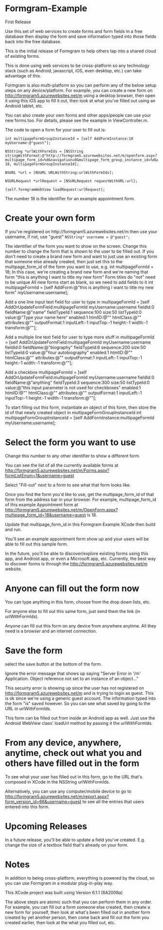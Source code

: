 # Formgram-Example
First Release

Use this set of web services to create forms and form fields in a free database then display the form and save information typed into those fields back into the free database.

This is the initial release of Formgram to help others tap into a shared cloud of existing forms.

This is done using web services to be cross-platform so any technology stack (such as Android, javascript, iOS, even desktop, etc.) can take advantage of this.

Formgram is also multi-platform so you can perform any of the below setup steps on any device/platform.  For example, you can create a new form on http://formgram5.azurewebsites.net/m using a desktop browser, then open it using this iOS app to fill it out, then look at what you've filled out using an Android tablet, etc.

You can also create your own forms and other apps/people can use your new forms too.  For details, please see the example in ViewController.m.

The code to open a form for your user to fill out is:

    int multipageFormGroupInstanceId = [self AddFormInstance:18 myUsername:@"guest"];

    NSString *urlWithFormIds = [NSString stringWithFormat:@"http://formgram5.azurewebsites.net/m/openform.aspx?multipage_form_id=%d&navigation=0&multipage_form_group_instance_id=%d&username=guest", 18, multipageFormGroupInstanceId];

    NSURL *url = [NSURL URLWithString:urlWithFormIds];

    NSURLRequest *urlRequest = [NSURLRequest requestWithURL:url];

    [self.formgramWebView loadRequest:urlRequest];

The number 18 is the identifier for an example appointment form.

<h1>Create your own form</h1>
If you've registered on http://formgram5.azurewebsites.net/m then use your username, if not, use "guest"
    <code>NSString* username = @"guest";</code>

The identifier of the form you want to show on the screen. Change this number to change the form that is shown to the user to be filled out. If you don't need to create a brand new form and want to just use an existing form that someone else already created, then just set this to the multipage_form_id of the form you want to use, e.g. int multipageFormId = 18;
In this case, we're creating a brand new form and we're naming that form "this is anything I want to title my new form"
Form titles do "not" need to be unique
All new forms start as blank, so we need to add fields to it
    int multipageFormId = [self AddForm:@"this is anything I want to title my new form" myUsername:username];
    
Add a one line input text field for user to type in
    multipageFormId = [self AddOrUpdateFormField:multipageFormId myUsername:username fieldId:0 fieldName:@"name" fieldTypeId:1 sequence:100 size:50 listTypeId:0 value:@"Type your name here" enabled:1 htmlID:@"" htmlClass:@"" attributes:@"" outputFormat:1 inputLeft:-1 inputTop:-1 height:-1 width:-1 transform:@""];
    
Add a multiple line text field for user to type more stuff in
    multipageFormId = [self AddOrUpdateFormField:multipageFormId myUsername:username fieldId:0 fieldName:@"biography" fieldTypeId:6 sequence:200 size:50 listTypeId:0 value:@"Your autobiography" enabled:1 htmlID:@"" htmlClass:@"" attributes:@"" outputFormat:1 inputLeft:-1 inputTop:-1 height:-1 width:-1 transform:@""];
    
Add a checkbox
    multipageFormId = [self AddOrUpdateFormField:multipageFormId myUsername:username fieldId:0 fieldName:@"anything" fieldTypeId:3 sequence:300 size:50 listTypeId:0 value:@"this input parameter is not used for checkboxes" enabled:1 htmlID:@"" htmlClass:@"" attributes:@"" outputFormat:1 inputLeft:-1 inputTop:-1 height:-1 width:-1 transform:@""];
    
To start filling out this form, instantiate an object of this form, then store the id of that newly created object in multipageFormGroupInstanceId
    int multipageFormGroupInstanceId = [self AddFormInstance:multipageFormId myUsername:username];

<h1>Select the form you want to use</h1>
Change this number to any other identifier to show a different form.

You can see the list of all the currently available forms at http://formgram5.azurewebsites.net/m/Forms.aspx?formListEnum=1&username=guest

Select "Fill-out" next to a form to see what that form looks like.

Once you find the form you'd like to use, get the multipage_form_id of that form from the address bar in your browser. For example, multipage_form_id of this example Appointment form at
http://formgram5.azurewebsites.net/m/OpenForm.aspx?multipage_form_id=18&username=guest
is 18.

Update that multipage_form_id in this Formgram Example XCode then build and run.

You'll see an example appointment form show up and your users will be able to fill out this sample form.

In the future, you'll be able to discover/explore existing forms using this app, and Android app, or even a Microsoft app, etc.  Currently, the best way to discover forms is through the http://formgram5.azurewebsites.net/m website.

<h1>Anyone can fill out the form now</h1>
You can type anything in this form, choose from the drop down lists, etc.

For anyone else to fill out this same form, just send them the link (in urlWithFormIds).

Anyone can fill out this form on any device from anywhere anytime. All they need is a browser and an internet connection.

<h1>Save the form</h1>
select the save button at the bottom of the form.

Ignore the error message that shows up saying "Server Error in '/m' Application. Object reference not set to an instance of an object..."

This secuirty error is showing up since the user has not registered on http://formgram5.azurewebsites.net/m and is trying to login as guest.  This is ok since we're using a generic guest account.  The information typed into the form "is" saved however.  So you can see what saved by going to the URL in urlWithFormIds.

This form can be filled out from inside an Android app as well.  Just use the Android WebView class' loadUrl method by passing it the urlWithFormIds.

<h1>From any device, anywhere, anytime, check out what you and others have filled out in the form</h1>
To see what your user has filled out in this form, go to the URL that's composed in XCode in the NSString urlWithFormIds.

Alternatively, you can use any computer/mobile device to go to http://formgram5.azurewebsites.net/m/report.aspx?form_version_id=66&username=guest
to see all the entries that users entered into this form.

<h1>Upcoming Releases</h1>
In a future release, you'll be able to update a field you've created. E.g. change the size of a textbox field that's already on your form.

<h1>Notes</h1>
In addition to being cross-platform, everything is powered by the cloud, so you can use Formgram in a modular plug-in-play way.  

This XCode project was built using Version 6.1.1 (6A2008a)

The above steps are atomic such that you can perform them in any order.  For example, you can fill out a form someone else created, then create a new form for yourself, then look at what's been filled out in another form created by yet another person, then come back and fill out the form you created earlier, then look at the what you filled out, etc.
